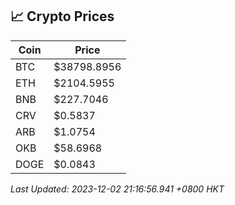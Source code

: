 ## 📈 Crypto Prices

| Coin | Price |
| ---- | ----- |
| BTC | $38798.8956 |
| ETH | $2104.5955 |
| BNB | $227.7046 |
| CRV | $0.5837 |
| ARB | $1.0754 |
| OKB | $58.6968 |
| DOGE | $0.0843 |

_Last Updated: 2023-12-02 21:16:56.941 +0800 HKT_